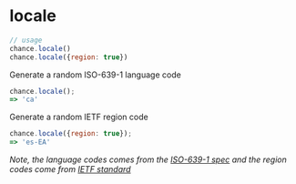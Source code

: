# locale

```js
// usage
chance.locale()
chance.locale({region: true})
```

Generate a random ISO-639-1 language code

```js
chance.locale();
=> 'ca'
```

Generate a random IETF region code

```js
chance.locale({region: true});
=> 'es-EA'
```


_Note, the language codes comes from the [ISO-639-1 spec](http://www.loc.gov/standards/iso639-2/php/code_list.php)
and the region codes come from [IETF standard](http://data.okfn.org/data/core/language-codes#resource-language-codes-full)_
